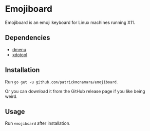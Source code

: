 # Emojiboard

Emojiboard is an emoji keyboard for Linux machines running X11.

## Dependencies

- [dmenu](https://tools.suckless.org/dmenu/)
- [xdotool](http://www.semicomplete.com/projects/xdotool/)

## Installation

Run `go get -u github.com/patrickmcnamara/emojiboard`.

Or you can download it from the GitHub release page if you like being weird.

## Usage

Run `emojiboard` after installation.
